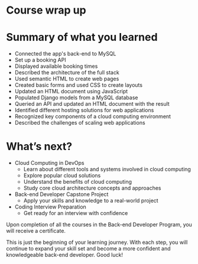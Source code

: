 # Course wrap up

# Summary of what you learned

- Connected the app's back-end to MySQL
- Set up a booking API
- Displayed available booking times
- Described the architecture of the full stack
- Used semantic HTML to create web pages
- Created basic forms and used CSS to create layouts
- Updated an HTML document using JavaScript
- Populated Django models from a MySQL database
- Queried an API and updated an HTML document with the result
- Identified different hosting solutions for web applications
- Recognized key components of a cloud computing environment
- Described the challenges of scaling web applications

# What’s next?

- Cloud Computing in DevOps
    - Learn about different tools and systems involved in cloud computing
    - Explore popular cloud solutions
    - Understand the benefits of cloud computing
    - Study core cloud architecture concepts and approaches
- Back-end Developer Capstone Project
    - Apply your skills and knowledge to a real-world project
- Coding Interview Preparation
    - Get ready for an interview with confidence

Upon completion of all the courses in the Back-end Developer Program, you will receive a certificate.

This is just the beginning of your learning journey. With each step, you will continue to expand your skill set and become a more confident and knowledgeable back-end developer. Good luck!